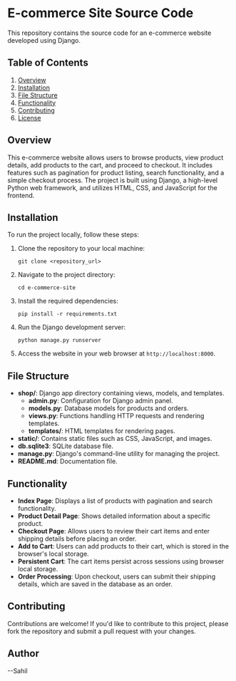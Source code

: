 # E-commerce Site Source Code

This repository contains the source code for an e-commerce website developed using Django.

## Table of Contents

1. [Overview](#overview)
2. [Installation](#installation)
3. [File Structure](#file-structure)
4. [Functionality](#functionality)
5. [Contributing](#contributing)
6. [License](#license)

## Overview

This e-commerce website allows users to browse products, view product details, add products to the cart, and proceed to checkout. It includes features such as pagination for product listing, search functionality, and a simple checkout process. The project is built using Django, a high-level Python web framework, and utilizes HTML, CSS, and JavaScript for the frontend.

## Installation

To run the project locally, follow these steps:

1. Clone the repository to your local machine:

    ```
    git clone <repository_url>
    ```

2. Navigate to the project directory:

    ```
    cd e-commerce-site
    ```

3. Install the required dependencies:

    ```
    pip install -r requirements.txt
    ```

4. Run the Django development server:

    ```
    python manage.py runserver
    ```

5. Access the website in your web browser at `http://localhost:8000`.

## File Structure

- **shop/**: Django app directory containing views, models, and templates.
  - **admin.py**: Configuration for Django admin panel.
  - **models.py**: Database models for products and orders.
  - **views.py**: Functions handling HTTP requests and rendering templates.
  - **templates/**: HTML templates for rendering pages.
- **static/**: Contains static files such as CSS, JavaScript, and images.
- **db.sqlite3**: SQLite database file.
- **manage.py**: Django's command-line utility for managing the project.
- **README.md**: Documentation file.

## Functionality

- **Index Page**: Displays a list of products with pagination and search functionality.
- **Product Detail Page**: Shows detailed information about a specific product.
- **Checkout Page**: Allows users to review their cart items and enter shipping details before placing an order.
- **Add to Cart**: Users can add products to their cart, which is stored in the browser's local storage.
- **Persistent Cart**: The cart items persist across sessions using browser local storage.
- **Order Processing**: Upon checkout, users can submit their shipping details, which are saved in the database as an order.

## Contributing

Contributions are welcome! If you'd like to contribute to this project, please fork the repository and submit a pull request with your changes.

## Author

--Sahil
